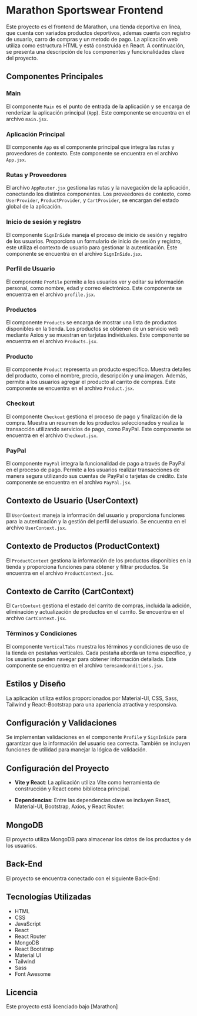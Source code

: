 # Marathon Sportswear Frontend

Este proyecto es el frontend de Marathon, una tienda deportiva en línea, que cuenta con variados productos deportivos, ademas cuenta con registro de usuario, carro de compras y un metodo de pago. La aplicación web utiliza como estructura HTML y está construida en React. A continuación, se presenta una descripción de los componentes y funcionalidades clave del proyecto.

## Componentes Principales

### Main

El componente `Main` es el punto de entrada de la aplicación y se encarga de renderizar la aplicación principal (`App`). Este componente se encuentra en el archivo `main.jsx`.

### Aplicación Principal

El componente `App` es el componente principal que integra las rutas y proveedores de contexto. Este componente se encuentra en el archivo `App.jsx`.

### Rutas y Proveedores

El archivo `AppRouter.jsx` gestiona las rutas y la navegación de la aplicación, conectando los distintos componentes. Los proveedores de contexto, como `UserProvider`, `ProductProvider`, y `CartProvider`, se encargan del estado global de la aplicación.

### Inicio de sesión y registro

El componente `SignInSide` maneja el proceso de inicio de sesión y registro de los usuarios. Proporciona un formulario de inicio de sesión y registro, este utiliza el contexto de usuario para gestionar la autenticación. Este componente se encuentra en el archivo `SignInSide.jsx`.

### Perfil de Usuario

El componente `Profile` permite a los usuarios ver y editar su información personal, como nombre, edad y correo electrónico. Este componente se encuentra en el archivo `profile.jsx`.

### Productos

El componente `Products` se encarga de mostrar una lista de productos disponibles en la tienda. Los productos se obtienen de un servicio web mediante Axios y se muestran en tarjetas individuales. Este componente se encuentra en el archivo `Products.jsx`.

### Producto

El componente `Product` representa un producto específico. Muestra detalles del producto, como el nombre, precio, descripción y una imagen. Además, permite a los usuarios agregar el producto al carrito de compras. Este componente se encuentra en el archivo `Product.jsx`.

### Checkout

El componente `Checkout` gestiona el proceso de pago y finalización de la compra. Muestra un resumen de los productos seleccionados y realiza la transacción utilizando servicios de pago, como PayPal. Este componente se encuentra en el archivo `Checkout.jsx`.

### PayPal

El componente `PayPal` integra la funcionalidad de pago a través de PayPal en el proceso de pago. Permite a los usuarios realizar transacciones de manera segura utilizando sus cuentas de PayPal o tarjetas de crédito. Este componente se encuentra en el archivo `PayPal.jsx`.

## Contexto de Usuario (UserContext)

El `UserContext` maneja la información del usuario y proporciona funciones para la autenticación y la gestión del perfil del usuario. Se encuentra en el archivo `UserContext.jsx`.

## Contexto de Productos (ProductContext)

El `ProductContext` gestiona la información de los productos disponibles en la tienda y proporciona funciones para obtener y filtrar productos. Se encuentra en el archivo `ProductContext.jsx`.

## Contexto de Carrito (CartContext)

El `CartContext` gestiona el estado del carrito de compras, incluida la adición, eliminación y actualización de productos en el carrito. Se encuentra en el archivo `CartContext.jsx`.

### Términos y Condiciones

El componente `VerticalTabs` muestra los términos y condiciones de uso de la tienda en pestañas verticales. Cada pestaña aborda un tema específico, y los usuarios pueden navegar para obtener información detallada. Este componente se encuentra en el archivo `termsandconditions.jsx`.

## Estilos y Diseño

La aplicación utiliza estilos proporcionados por Material-UI, CSS, Sass, Tailwind y React-Bootstrap para una apariencia atractiva y responsiva.

## Configuración y Validaciones

Se implementan validaciones en el componente `Profile` y `SignInSide` para garantizar que la información del usuario sea correcta. También se incluyen funciones de utilidad para manejar la lógica de validación.

## Configuración del Proyecto

- **Vite y React**: La aplicación utiliza Vite como herramienta de construcción y React como biblioteca principal.

- **Dependencias**: Entre las dependencias clave se incluyen React, Material-UI, Bootstrap, Axios, y React Router.

## MongoDB

El proyecto utiliza MongoDB para almacenar los datos de los productos y de los usuarios. 

## Back-End

El proyecto se encuentra conectado con el siguiente Back-End:

## Tecnologías Utilizadas

- HTML
- CSS
- JavaScript
- React
- React Router
- MongoDB
- React Bootstrap
- Material UI
- Tailwind
- Sass
- Font Awesome

## Licencia

Este proyecto está licenciado bajo [Marathon]
